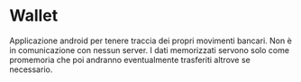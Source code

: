# Wallet
Applicazione android per tenere traccia dei propri movimenti bancari. Non è in comunicazione con nessun server. I dati memorizzati servono solo come promemoria che poi andranno eventualmente trasferiti altrove se necessario. 
